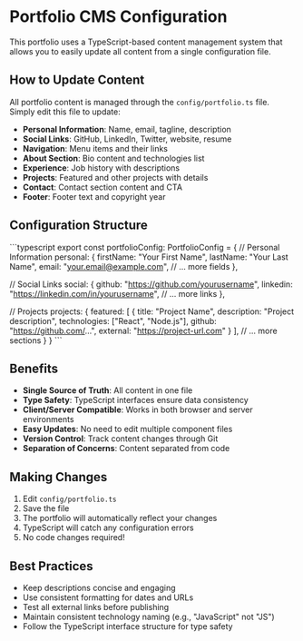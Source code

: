# Portfolio CMS Configuration

This portfolio uses a TypeScript-based content management system that allows you to easily update all content from a single configuration file.

## How to Update Content

All portfolio content is managed through the `config/portfolio.ts` file. Simply edit this file to update:

- **Personal Information**: Name, email, tagline, description
- **Social Links**: GitHub, LinkedIn, Twitter, website, resume
- **Navigation**: Menu items and their links
- **About Section**: Bio content and technologies list
- **Experience**: Job history with descriptions
- **Projects**: Featured and other projects with details
- **Contact**: Contact section content and CTA
- **Footer**: Footer text and copyright year

## Configuration Structure

\`\`\`typescript
export const portfolioConfig: PortfolioConfig = {
  // Personal Information
  personal: {
    firstName: "Your First Name",
    lastName: "Your Last Name", 
    email: "your.email@example.com",
    // ... more fields
  },

  // Social Links
  social: {
    github: "https://github.com/yourusername",
    linkedin: "https://linkedin.com/in/yourusername",
    // ... more links
  },

  // Projects
  projects: {
    featured: [
      {
        title: "Project Name",
        description: "Project description",
        technologies: ["React", "Node.js"],
        github: "https://github.com/...",
        external: "https://project-url.com"
      }
    ],
    // ... more sections
  }
}
\`\`\`

## Benefits

- **Single Source of Truth**: All content in one file
- **Type Safety**: TypeScript interfaces ensure data consistency
- **Client/Server Compatible**: Works in both browser and server environments
- **Easy Updates**: No need to edit multiple component files
- **Version Control**: Track content changes through Git
- **Separation of Concerns**: Content separated from code

## Making Changes

1. Edit `config/portfolio.ts`
2. Save the file
3. The portfolio will automatically reflect your changes
4. TypeScript will catch any configuration errors
5. No code changes required!

## Best Practices

- Keep descriptions concise and engaging
- Use consistent formatting for dates and URLs
- Test all external links before publishing
- Maintain consistent technology naming (e.g., "JavaScript" not "JS")
- Follow the TypeScript interface structure for type safety
